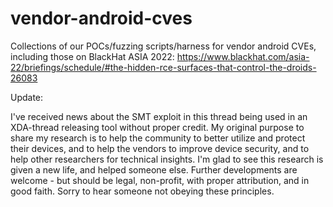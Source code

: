 # vendor-android-cves
Collections of our POCs/fuzzing scripts/harness for vendor android CVEs, including those on BlackHat ASIA 2022: https://www.blackhat.com/asia-22/briefings/schedule/#the-hidden-rce-surfaces-that-control-the-droids-26083

Update:

I've received news about the SMT exploit in this thread being used in an XDA-thread releasing tool without proper credit. My original purpose to share my research is to help the community to better utilize and protect their devices, and to help the vendors to improve device security, and to help other researchers for technical insights. I'm glad to see this research is given a new life, and helped someone else. Further developments are welcome - but should be legal, non-profit, with proper attribution, and in good faith. Sorry to hear someone not obeying these principles.
